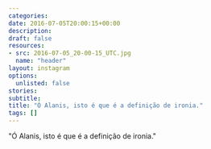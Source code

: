 ```yaml
---
categories:
date: 2016-07-05T20:00:15+00:00
description:
draft: false
resources:
- src: 2016-07-05_20-00-15_UTC.jpg
  name: "header"
layout: instagram
options:
  unlisted: false
stories:
subtitle:
title: "Ó Alanis, isto é que é a definição de ironia."
tags: []
---
```


"Ó Alanis, isto é que é a definição de ironia."
